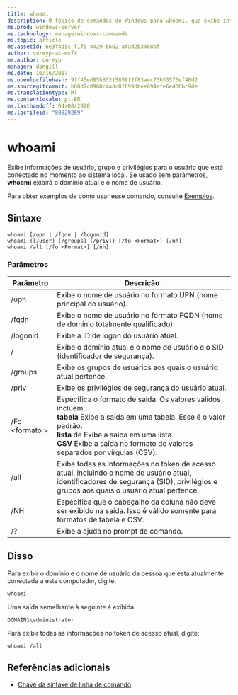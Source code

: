 ```yaml
---
title: whoami
description: O tópico de comandos do Windows para whoami, que exibe informações de usuário, grupo e privilégios para o usuário que está conectado no momento ao sistema local.
ms.prod: windows-server
ms.technology: manage-windows-commands
ms.topic: article
ms.assetid: 6e3f4d5c-f1f5-4429-b602-afad2b3488bf
author: coreyp-at-msft
ms.author: coreyp
manager: dongill
ms.date: 10/16/2017
ms.openlocfilehash: 9ff45ed95b35215859f2f83aec75b33570ef46d2
ms.sourcegitcommit: b00d7c8968c4adc8f699dbee694afe6ed36bc9de
ms.translationtype: MT
ms.contentlocale: pt-BR
ms.lasthandoff: 04/08/2020
ms.locfileid: "80829269"
---
```

# <a name="whoami"></a>whoami



Exibe informações de usuário, grupo e privilégios para o usuário que está conectado no momento ao sistema local. Se usado sem parâmetros, **whoami** exibirá o domínio atual e o nome de usuário.

Para obter exemplos de como usar esse comando, consulte [Exemplos](#BKMK_examples).

## <a name="syntax"></a>Sintaxe

```
whoami [/upn | /fqdn | /logonid]
whoami {[/user] [/groups] [/priv]} [/fo <Format>] [/nh]
whoami /all [/fo <Format>] [/nh]
```

### <a name="parameters"></a>Parâmetros

|Parâmetro|Descrição|
|---------|-----------|
|/upn|Exibe o nome de usuário no formato UPN (nome principal do usuário).|
|/fqdn|Exibe o nome de usuário no formato FQDN (nome de domínio totalmente qualificado).|
|/logonid|Exibe a ID de logon do usuário atual.|
|/|Exibe o domínio atual e o nome de usuário e o SID (identificador de segurança).|
|/groups|Exibe os grupos de usuários aos quais o usuário atual pertence.|
|/priv|Exibe os privilégios de segurança do usuário atual.|
|/Fo \<formato >|Especifica o formato de saída. Os valores válidos incluem:</br>**tabela** Exibe a saída em uma tabela. Esse é o valor padrão.</br>**lista** de Exibe a saída em uma lista.</br>**CSV** Exibe a saída no formato de valores separados por vírgulas (CSV).|
|/all|Exibe todas as informações no token de acesso atual, incluindo o nome de usuário atual, identificadores de segurança (SID), privilégios e grupos aos quais o usuário atual pertence.|
|/NH|Especifica que o cabeçalho da coluna não deve ser exibido na saída. Isso é válido somente para formatos de tabela e CSV.|
|/?|Exibe a ajuda no prompt de comando.|

## <a name="examples"></a><a name=BKMK_examples></a>Disso

Para exibir o domínio e o nome de usuário da pessoa que está atualmente conectada a este computador, digite:
```
whoami
```
Uma saída semelhante à seguinte é exibida:
```
DOMAIN1\administrator
```
Para exibir todas as informações no token de acesso atual, digite:
```
whoami /all
```

## <a name="additional-references"></a>Referências adicionais

- [Chave da sintaxe de linha de comando](command-line-syntax-key.md)